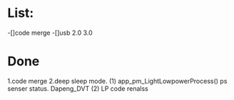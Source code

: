 # List:
-[]code merge 
-[]usb 2.0 3.0 


# Done
1.code merge
2.deep sleep mode.
(1) app_pm_LightLowpowerProcess()  ps senser status. Dapeng_DVT
(2) LP code renalss